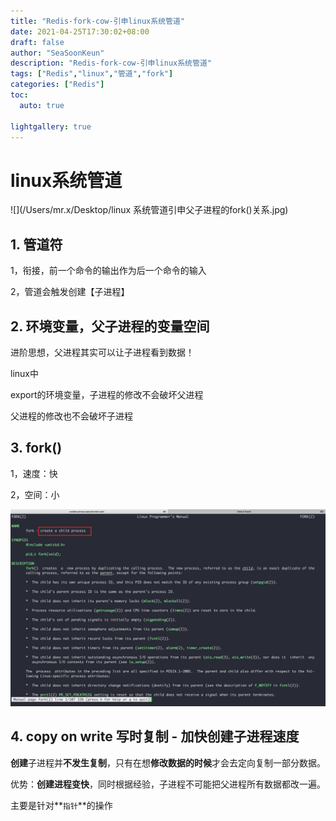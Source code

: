 ```yaml
---
title: "Redis-fork-cow-引申linux系统管道"
date: 2021-04-25T17:30:02+08:00
draft: false
author: "SeaSoonKeun"
description: "Redis-fork-cow-引申linux系统管道"
tags: ["Redis","linux","管道","fork"]
categories: ["Redis"]
toc: 
  auto: true

lightgallery: true
---
```

# linux系统管道

![](/Users/mr.x/Desktop/linux 系统管道引申父子进程的fork()关系.jpg)

## 1. 管道符

1，衔接，前一个命令的输出作为后一个命令的输入

2，管道会触发创建【子进程】

## 2. 环境变量，父子进程的变量空间

进阶思想，父进程其实可以让子进程看到数据！

linux中

export的环境变量，子进程的修改不会破坏父进程

父进程的修改也不会破坏子进程

## 3. fork()

1，速度：快

2，空间：小

![](https://raw.githubusercontent.com/SeaSoonKeun/Picture/main/Blog_Pic/fork.jpg)

## 4. copy on write 写时复制 - 加快创建子进程速度

**创建**子进程并**不发生复制**，只有在想**修改数据的时候**才会去定向复制一部分数据。

优势：**创建进程变快**，同时根据经验，子进程不可能把父进程所有数据都改一遍。

主要是针对**`指针`**的操作